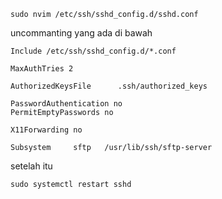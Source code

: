 ```
sudo nvim /etc/ssh/sshd_config.d/sshd.conf
```

uncommanting yang ada di bawah

```
Include /etc/ssh/sshd_config.d/*.conf

MaxAuthTries 2

AuthorizedKeysFile      .ssh/authorized_keys

PasswordAuthentication no
PermitEmptyPasswords no

X11Forwarding no

Subsystem     sftp   /usr/lib/ssh/sftp-server
```

setelah itu 

```
sudo systemctl restart sshd
```
